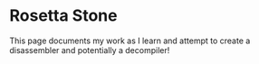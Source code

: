 # Rosetta Stone

This page documents my work as I learn and attempt to create a disassembler and potentially a decompiler!
